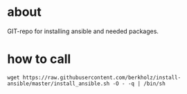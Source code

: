 # about
GIT-repo for installing ansible and needed packages.

# how to call 
```
wget https://raw.githubusercontent.com/berkholz/install-ansible/master/install_ansible.sh -O - -q | /bin/sh
```

